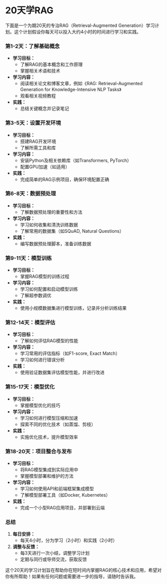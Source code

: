# 20天学RAG
下面是一个为期20天的专治RAG（Retrieval-Augmented Generation）学习计划。这个计划假设你每天可以投入大约4小时的时间进行学习和实践。

### 第1-2天：了解基础概念
- **学习目标：**
  - 了解RAG的基本概念和工作原理
  - 掌握相关术语和技术
- **学习内容：**
  - 阅读相关论文和博客文章，例如《RAG: Retrieval-Augmented Generation for Knowledge-Intensive NLP Tasks》
  - 观看相关视频教程
- **实践：**
  - 总结关键概念并记录笔记

### 第3-5天：设置开发环境
- **学习目标：**
  - 搭建RAG开发环境
  - 了解所需工具和库
- **学习内容：**
  - 安装Python及相关依赖库（如Transformers, PyTorch）
  - 配置GPU加速（如适用）
- **实践：**
  - 完成简单的RAG示例项目，确保环境配置正确

### 第6-8天：数据预处理
- **学习目标：**
  - 了解数据预处理的重要性和方法
- **学习内容：**
  - 学习如何收集和清洗训练数据
  - 了解常用的数据集（如SQuAD, Natural Questions）
- **实践：**
  - 编写数据预处理脚本，准备训练数据

### 第9-11天：模型训练
- **学习目标：**
  - 掌握RAG模型的训练过程
- **学习内容：**
  - 学习如何配置和启动模型训练
  - 了解超参数调优
- **实践：**
  - 使用小规模数据集进行模型训练，记录并分析训练结果

### 第12-14天：模型评估
- **学习目标：**
  - 了解如何评估RAG模型的性能
- **学习内容：**
  - 学习常用的评估指标（如F1-score, Exact Match）
  - 学习如何进行错误分析
- **实践：**
  - 使用验证数据集评估模型性能，并进行改进

### 第15-17天：模型优化
- **学习目标：**
  - 掌握模型优化的技巧
- **学习内容：**
  - 学习如何进行模型压缩和加速
  - 探索不同的优化技术（如蒸馏、剪枝）
- **实践：**
  - 实施优化技术，提升模型效率

### 第18-20天：项目整合与发布
- **学习目标：**
  - 将RAG模型集成到实际应用中
  - 掌握模型部署和维护的方法
- **学习内容：**
  - 学习如何使用API和前端框架集成模型
  - 了解模型部署工具（如Docker, Kubernetes）
- **实践：**
  - 完成一个小型RAG应用项目，并部署到云端

### 总结
1. **每日安排：**
   - 每天4小时，分为学习（2小时）和实践（2小时）
2. **调整与反馈：**
   - 每3天进行一次小结，调整学习计划
   - 定期与同行或导师交流，获取反馈

这个20天的学习计划旨在帮助你在短时间内掌握RAG的核心技术和应用，希望对你有所帮助！如果有任何问题或需要进一步的指导，请随时告诉我。
